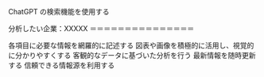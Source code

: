 ChatGPT の検索機能を使用する

分析したい企業：XXXXX
＝＝＝＝＝＝＝＝＝＝＝＝＝＝＝
<BusinessModelAnalysisTemplate>
<Section title="企業概要">
<Item name="企業名"/>
<Item name="設立年"/>
<Item name="本社所在地"/>
<Item name="事業内容"/>
<Item name="ミッション/ビジョン"/>
<Item name="主要製品/サービス"/>
<Item name="ロゴ"/>
</Section>

<Section title="ターゲットユーザー">
<Item name="主要ターゲット"/>
<Item name="セグメンテーション"/>
<Item name="顧客規模"/>
</Section>

<Section title="成長要因">
<Item name="市場環境"/>
<Item name="競争優位性"/>
<Item name="主要戦略"/>
<Item name="成功要因"/>
</Section>

<Section title="売上とLTV">
<Item name="収益モデル"/>
<Item name="売上高"/>
<Item name="LTV"/>
<Item name="有料転換率"/>
<Item name="主要KPI"/>
</Section>

<Section title="これまでの歩み">
<Item name="時系列で記載"/>
<Item name="資金調達状況"/>
<Item name="買収/合併"/>
</Section>

<Section title="今後の見通し">
<Item name="事業拡大戦略"/>
<Item name="技術開発戦略"/>
<Item name="市場トレンドへの対応"/>
</Section>

<Section title="CEOが語った成功の要素">
<Item name="CEOコメント"/>
</Section>

<Section title="競合他社との比較">
<Item name="主要競合"/>
<Item name="競争優位性/劣位性"/>
<Item name="競争戦略"/>
</Section>

<Section title="スモールビジネスへの適用">
<Item name="活用方法"/>
<Item name="適用事例"/>
</Section>

<Section title="その他">
<Item name="特筆すべき事項"/>
</Section>

<UsageTips>
<Tip>各項目に必要な情報を網羅的に記述する</Tip>
<Tip>図表や画像を積極的に活用し、視覚的に分かりやすくする</Tip>
<Tip>客観的なデータに基づいた分析を行う</Tip>
<Tip>最新情報を随時更新する</Tip>
<Tip>信頼できる情報源を利用する</Tip>
</UsageTips>
</BusinessModelAnalysisTemplate>